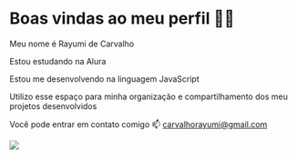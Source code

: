 # Boas vindas ao meu perfil 💙💙

Meu nome é Rayumi de Carvalho 

Estou estudando na Alura

Estou me desenvolvendo na linguagem JavaScript

Utilizo esse espaço para minha organização e compartilhamento dos meu projetos desenvolvidos

Você pode entrar em contato comigo 📫 carvalhorayumi@gmail.com

![](https://i.gifer.com/3AlA.gif)
